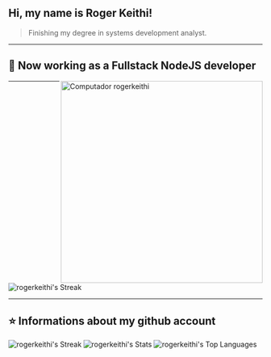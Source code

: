 ## Hi, my name is <strong>Roger Keithi!</strong>

> Finishing my degree in systems development analyst.

----

## 🚀 Now working as a Fullstack NodeJS developer
<img src="https://raw.githubusercontent.com/MicaelliMedeiros/micaellimedeiros/master/image/computer-illustration.png" min-width="400px" max-width="400px" width="400px" align="right" alt="Computador rogerkeithi"/>

----

[//]: #[![iuricode](https://github-readme-stats.vercel.app/api/top-langs/?username=rogerkeithi&hide=html&layout=compact&theme=dark)](https://github.com/anuraghazra/github-readme-stats)
![rogerkeithi's Streak](https://github-readme-streak-stats.herokuapp.com/?user=rogerkeithi&theme=vue-dark&hide_border=true)

----

## ⭐ Informations about my github account
![rogerkeithi's Streak](https://github-readme-streak-stats.herokuapp.com/?user=rogerkeithi&theme=vue-dark&hide_border=true)
![rogerkeithi's Stats](https://github-readme-stats.vercel.app/api?username=rogerkeithi&theme=vue-dark&show_icons=true&hide_border=true&count_private=true)
![rogerkeithi's Top Languages](https://github-readme-stats.vercel.app/api/top-langs/?username=rogerkeithi&theme=vue-dark&show_icons=true&hide_border=true&layout=compact)
